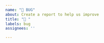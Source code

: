 ```yaml
---
name: "🚨 BUG"
about: Create a report to help us improve
title: "🚨 "
labels: bug
assignees: ''

---
```




